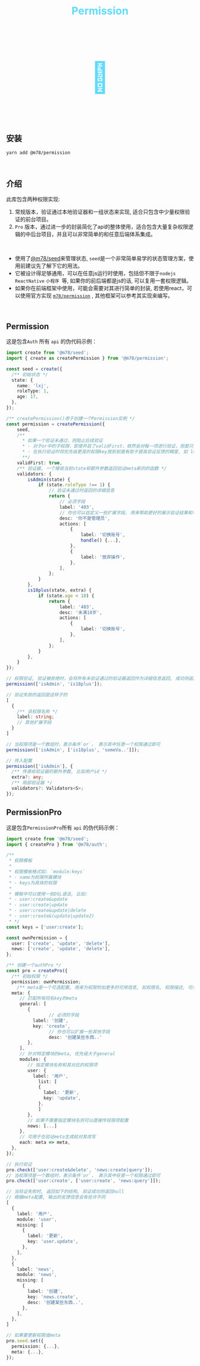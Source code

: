<h1 align="center" style="color: #61dafb;">Permission</h1>
<h1 align="center" style="font-size: 80px;color:#61dafb">🔑</h1>



<br>

## 安装

```shell
yarn add @m78/permission
```

<br>


## 介绍

此库包含两种权限实现:

1. 常规版本，验证通过本地验证器和一组状态来实现, 适合只包含中少量权限验证的前台项目。
2. `Pro` 版本，通过进一步的封装简化了api的整体使用，适合包含大量复杂权限逻辑的中后台项目，并且可以非常简单的和任意后端体系集成。

<br>

* 使用了[@m78/seed](https://github.com/m78-core/seed)来管理状态, `seed`是一个非常简单易学的状态管理方案，使用前建议先了解下它的用法。
* 它被设计得足够通用，可以在任意js运行时使用，包括但不限于`nodejs` `ReactNative` `小程序 `等, 如果你的前后端都是js的话, 可以复用一套权限逻辑。
* 如果你在前端框架中使用，可能会需要对其进行简单的封装, 若使用react，可以使用官方实现  [`m78/permission`](https://m78.vercel.app/docs/ecology/permission) , 其他框架可以参考其实现来编写。

<br>




## Permission

这是包含`Auth` 所有 `api` 的伪代码示例：

```ts
import create from '@m78/seed';
import { create as createPermission } from '@m78/permission';

const seed = create({
  /** 初始状态 */
  state: {
    name: 'lxj',
    roleType: 1,
    age: 17,
  },
});

/** createPermission()用于创建一个Permission实例 */
const permission = createPermission({
    seed,
    /**
      * 如果一个验证未通过，则阻止后续验证
      * - 对于or中的子权限，即使开启了validFirst，依然会对每一项进行验证，但是只会返回第一个
      * - 在执行验证时将优先级更高的权限key放到前面有助于提高验证反馈的精度, 如 login > publisher, 因为publisher状态是以login为前提的
      **/
    validFirst: true,
    /** 验证器, 一个接收当前state和额外参数返回验证meta新的的函数 */
    validators: {
        isAdmin(state) {
            if (state.roleType !== 1) {
                // 验证未通过时返回的详细信息
                return {
                  	// 必须字段
                    label: '403',
                  	// 你也可以自定义一些扩展字段, 用来帮助更好的展示验证结果和可用的操作, 比如:
                    desc: '你不是管理员',
                    actions: [
                        {
                            label: '切换账号',
                            handle() {...},
                        },
                        {
                            label: '放弃操作',
                        },
                    ],
                };
            }
        },
        is18plus(state, extra) {
            if (state.age < 18) {
                return {
                    label: '403',
                    desc: '未满18岁',
                    actions: [
                        {
                            label: '切换账号',
                        },
                    ],
                };
            }
        },
    }
});

// 权限验证, 验证被拒绝时，会将所有未验证通过的验证器返回作为详细信息返回, 成功则返回null
permission(['isAdmin', 'is18plus']);

// 验证失败的返回是这样子的
[
  {
    /** 该权限名称 */
    label: string;
    // 其他扩展字段
  }
]

// 当权限项是一个数组时，表示条件`or`， 表示其中任意一个权限通过即可
permission(['isAdmin', ['is18plus', 'someVa..']]);

// 传入配置
permission(['isAdmin'], {
  /** 传递给验证器的额外参数, 比如用户id */
  extra?: any;
  /** 局部验证器 */
  validators?: Validators<S>;
});
```



## PermissionPro

这是包含`PermissionPro`所有 `api` 的伪代码示例：

```ts
import create from '@m78/seed';
import { createPro } from '@m78/auth';

/**
 * 权限模板
 *
 * 权限模板格式如: `module:keys`
 * - name为权限所属模块
 * - keys为具体的权限
 *
 * 模板中可以使用一些DSL语法, 比如:
 * - user:create&update
 * - user:create|update
 * - user:create&update|delete
 * - user:create&(update|update2)
 * */
const keys = ['user:create'];

const ownPermission = {
  user: ['create', 'update', 'delete'],
  news: ['create', 'update', 'delete'],
};

/** 创建一个authPro */
const pro = createPro({
  /** 初始权限 */
  permission: ownPermission;
 	/** meta是一个可选配置, 用来为权限附加更多的可用信息, 如权限名, 权限描述, 可用的操作等等, 方便使用者通过这些信息创建更友好的失败反馈. */
  meta: {
     // 匹配所有同名key的meta
     general: [
        {
   				// 必须的字段
          label: '创建',
          key: 'create',
  				// 你也可以扩展一些其他字段
  				desc: '创建某些东西..'
      	},
     ],
     // 针对特定模块的meta, 优先级大于general
     modules: {
        // 指定模块名称和其对应的权限项
        user: {
          label: '用户',
        	list: [
            {
              label: '更新',
              key: 'update',
            },
        	]
        },
        // 如果不需要指定模块名则可以直接传权限项配置
        news: [...]
     },
     // 可用于在验证meta生成前对其改写
     each: meta => meta,
  },
});

// 执行验证
pro.check(['user:create&delete', 'news:create|query']);
// 当权限项是一个数组时，表示条件`or`， 表示其中任意一个权限通过即可
pro.check(['user:create', ['user:create', 'news:query']]);

// 当验证失败时, 返回如下的结构, 验证成功则返回null
// 根据meta配置, 输出的反馈信息会有些许不同
[
  {
    label: '用户',
    module: 'user',
    missing: [
      {
        label: '更新',
        key: 'user.update',
      },
    ],
  },
  {
    label: 'news',
    module: 'news',
    missing: [
      {
        label: '创建',
        key: 'news.create',
        desc: '创建某些东西..',
      },
    ],
  },
]

// 如果要更新权限或meta
pro.seed.set({
  permission: {...},
  meta: {...},
});
```







